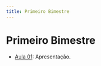 ```yaml
---
title: Primeiro Bimestre
---
```


# Primeiro Bimestre

- [Aula 01](../slides/00_apresentacao/00_apresentacao.md): Apresentação.
